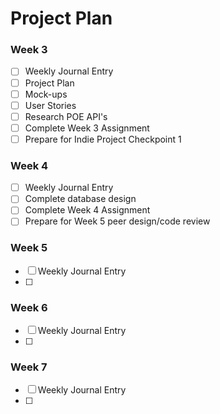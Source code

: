# Project Plan


### Week 3
- [ ] Weekly Journal Entry
- [ ] Project Plan
- [ ] Mock-ups
- [ ] User Stories
- [ ] Research POE API's
- [ ] Complete Week 3 Assignment
- [ ] Prepare for Indie Project Checkpoint 1

### Week 4
- [ ] Weekly Journal Entry
- [ ] Complete database design
- [ ] Complete Week 4 Assignment
- [ ] Prepare for Week 5 peer design/code review

### Week 5
- [ ] Weekly Journal Entry
- [ ] 

### Week 6
- [ ] Weekly Journal Entry
- [ ] 

### Week 7
- [ ] Weekly Journal Entry
- [ ] 